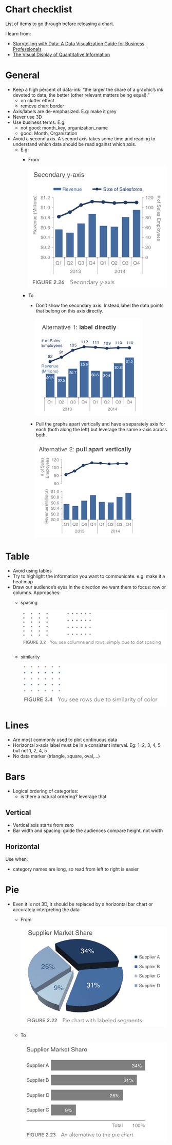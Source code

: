 # Chart checklist

List of items to go through before releasing a chart.

I learn from:

- [Storytelling with Data: A Data Visualization Guide for Business Professionals](https://www.goodreads.com/book/show/26535513-storytelling-with-data)
- [The Visual Display of Quantitative Information](https://www.goodreads.com/book/show/17744.The_Visual_Display_of_Quantitative_Information)

# General

- Keep a high percent of data-ink: “the larger the share of a graphic’s ink devoted to data, the better (other relevant matters being equal).”
    - no clutter effect
    - remove chart border
- Axis/labels are de-emphasized. E.g: make it grey
- Never use 3D
- Use business terms. E.g:
    - not good: month_key, organization_name
    - good: Month, Organization
- Avoid a second axis. A second axis takes some time and reading to understand which data should be read against which axis.
    - E.g:
        - From

            ![figures/Untitled.png](figures/Untitled.png)

        - To
            - Don’t show the secondary axis. Instead,label the data points that belong on this axis directly.

                ![figures/Untitled%201.png](figures/Untitled%201.png)

            - Pull the graphs apart vertically and have a separately axis for each (both along the left) but leverage the same x‐axis across both.

                ![figures/Untitled%202.png](figures/Untitled%202.png)

# Table

- Avoid using tables
- Try to highlight the information you want to communicate. e.g: make it a heat map
- Draw our audience’s eyes in the direction we want them to focus: row or columns. Approaches:
    - spacing

        ![figures/Untitled%203.png](figures/Untitled%203.png)

    - similarity

        ![figures/Untitled%204.png](figures/Untitled%204.png)

# Lines

- Are most commonly used to plot continuous data
- Horizontal x‐axis label must be in a consistent interval. Eg: 1, 2, 3, 4, 5 but not 1, 2, 4, 5
- No data marker (triangle, square, oval,...)

# Bars

- Logical ordering of categories:
    - is there a natural ordering?  leverage that

## Vertical

- Vertical axis starts from zero
- Bar width and spacing: guide the audiences compare height, not width

## Horizontal

Use when:

- category names are long, so read from left to right is easier

# Pie

- Even it is not 3D, it should be replaced by a horizontal bar chart or accurately interpreting the data
    - From

        ![figures/Untitled%205.png](figures/Untitled%205.png)

    - To

        ![figures/Untitled%206.png](figures/Untitled%206.png)
